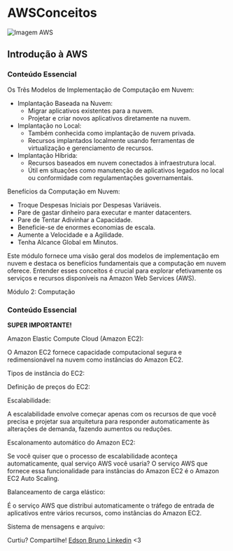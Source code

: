  <h1>AWSConceitos</h1>
    
   <img src="https://images.ctfassets.net/6yom6slo28h2/627q8AupcAWUiqMwkcESeS/d04f3bf1523f22249b0b80770fa2224e/featured-aws-cloud.png?w=500&h=324&q=100&fm=webp " alt="Imagem AWS">

   <h2>Introdução à AWS</h2>
   <h3>Conteúdo Essencial</h3>

   <p>Os Três Modelos de Implementação de Computação em Nuvem:</p>
    <ul>
        <li>Implantação Baseada na Nuvem:
            <ul>
                <li>Migrar aplicativos existentes para a nuvem.</li>
                <li>Projetar e criar novos aplicativos diretamente na nuvem.</li>
            </ul>
        </li>
        <li>Implantação no Local:
            <ul>
                <li>Também conhecida como implantação de nuvem privada.</li>
                <li>Recursos implantados localmente usando ferramentas de virtualização e gerenciamento de recursos.</li>
            </ul>
        </li>
        <li>Implantação Híbrida:
            <ul>
                <li>Recursos baseados em nuvem conectados à infraestrutura local.</li>
                <li>Útil em situações como manutenção de aplicativos legados no local ou conformidade com regulamentações governamentais.</li>
            </ul>
        </li>
    </ul>

   <p>Benefícios da Computação em Nuvem:</p>
    <ul>
        <li>Troque Despesas Iniciais por Despesas Variáveis.</li>
        <li>Pare de gastar dinheiro para executar e manter datacenters.</li>
        <li>Pare de Tentar Adivinhar a Capacidade.</li>
        <li>Beneficie-se de enormes economias de escala.</li>
        <li>Aumente a Velocidade e a Agilidade.</li>
        <li>Tenha Alcance Global em Minutos.</li>
    </ul>

   <p>Este módulo fornece uma visão geral dos modelos de implementação em nuvem e destaca os benefícios fundamentais que a computação em nuvem oferece. Entender esses conceitos é crucial para explorar efetivamente os serviços e recursos disponíveis na Amazon Web Services (AWS).</p
                                                                                                                                                                                                                                                                                       
   <h2>Módulo 2: Computação</h2>
    <h3>Conteúdo Essencial</h3>

   <p><strong>SUPER IMPORTANTE!</strong></p>

   <p>Amazon Elastic Compute Cloud (Amazon EC2):</p>
   <p>O Amazon EC2 fornece capacidade computacional segura e redimensionável na nuvem como instâncias do Amazon EC2.</p>

   <p>Tipos de instância do EC2:</p>
    <ul>
        <!-- Lista dos tipos de instância do EC2 -->
    </ul>

   <p>Definição de preços do EC2:</p>
    <ul>
        <!-- Lista das opções de definição de preços do EC2 -->
    </ul>

   <p>Escalabilidade:</p>
    <p>A escalabilidade envolve começar apenas com os recursos de que você precisa e projetar sua arquitetura para responder automaticamente às alterações de demanda, fazendo aumentos ou reduções.</p>

   <p>Escalonamento automático do Amazon EC2:</p>
    <p>Se você quiser que o processo de escalabilidade aconteça automaticamente, qual serviço AWS você usaria? O serviço AWS que fornece essa funcionalidade para instâncias do Amazon EC2 é o Amazon EC2 Auto Scaling.</p>

   <p>Balanceamento de carga elástico:</p>
    <p>É o serviço AWS que distribui automaticamente o tráfego de entrada de aplicativos entre vários recursos, como instâncias do Amazon EC2.</p>

   <p>Sistema de mensagens e arquivo:</p>
    <ul>
        <!-- Lista dos serviços de sistema de mensagens e arquivo -->
    </ul>
    <p>Curtiu? Compartilhe! <a href='https://www.linkedin.com/in/edson-bruno-dev/'>Edson Bruno Linkedin</a> <3

